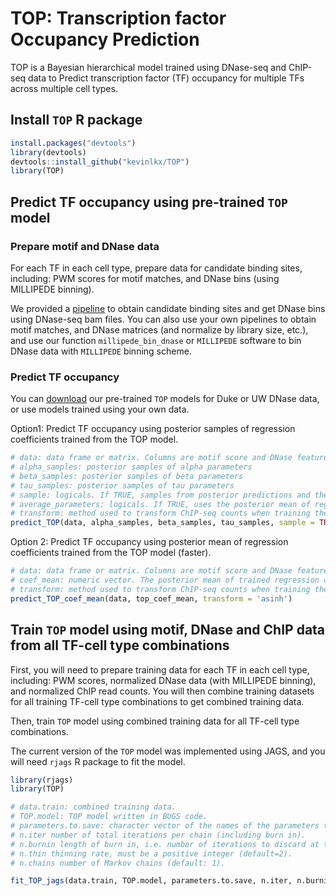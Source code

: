 
<!-- README.md is generated from README.Rmd. Please edit that file -->
TOP: Transcription factor Occupancy Prediction
==============================================

<!-- badges: start -->
<!-- badges: end -->
TOP is a Bayesian hierarchical model trained using DNase-seq and ChIP-seq data to Predict transcription factor (TF) occupancy for multiple TFs across multiple cell types.

Install `TOP` R package
-----------------------

``` r
install.packages("devtools")
library(devtools)
devtools::install_github("kevinlkx/TOP")
library(TOP)
```

Predict TF occupancy using pre-trained `TOP` model
--------------------------------------------------

### Prepare motif and DNase data

For each TF in each cell type, prepare data for candidate binding sites, including: PWM scores for motif matches, and DNase bins (using MILLIPEDE binning).

We provided a [pipeline](../doc/preprocessing.html) to obtain candidate binding sites and get DNase bins using DNase-seq bam files. You can also use your own pipelines to obtain motif matches, and DNase matrices (and normalize by library size, etc.), and use our function `millipede_bin_dnase` or `MILLIPEDE` software to bin DNase data with `MILLIPEDE` binning scheme.

### Predict TF occupancy

You can [download](../data/) our pre-trained `TOP` models for Duke or UW DNase data, or use models trained using your own data.

Option1: Predict TF occupancy using posterior samples of regression coefficients trained from the TOP model.

``` r
# data: data frame or matrix. Columns are motif score and DNase features. Rows are candidate sites.
# alpha_samples: posterior samples of alpha parameters
# beta_samples: posterior samples of beta parameters
# tau_samples: posterior samples of tau parameters
# sample: logicals. If TRUE, samples from posterior predictions and then take the mean of posterior prediction samples.
# average_parameters: logicals. If TRUE, uses the posterior mean of regression coefficients to make predictions.
# transform: method used to transform ChIP-seq counts when training the TOP model. Default: transform = "asinh".
predict_TOP(data, alpha_samples, beta_samples, tau_samples, sample = TRUE, average_parameters = FALSE, transform = 'asinh')
```

Option 2: Predict TF occupancy using posterior mean of regression coefficients trained from the TOP model (faster).

``` r
# data: data frame or matrix. Columns are motif score and DNase features. Rows are candidate sites.
# coef_mean: numeric vector. The posterior mean of trained regression coefficients, including the intercept and coefficients for motif score and DNase features. length(coef_mean) should be equal to 1+ncol(data).
# transform: method used to transform ChIP-seq counts when training the TOP model. Default: transform = "asinh".
predict_TOP_coef_mean(data, top_coef_mean, transform = 'asinh')
```

Train `TOP` model using motif, DNase and ChIP data from all TF-cell type combinations
-------------------------------------------------------------------------------------

First, you will need to prepare training data for each TF in each cell type, including: PWM scores, normalized DNase data (with MILLIPEDE binning), and normalized ChIP read counts. You will then combine training datasets for all training TF-cell type combinations to get combined training data.

Then, train `TOP` model using combined training data for all TF-cell type combinations.

The current version of the `TOP` model was implemented using JAGS, and you will need `rjags` R package to fit the model.

``` r
library(rjags)
library(TOP)

# data.train: combined training data.
# TOP.model: TOP model written in BUGS code.
# parameters.to.save: character vector of the names of the parameters to save which should be monitored.
# n.iter number of total iterations per chain (including burn in).
# n.burnin length of burn in, i.e. number of iterations to discard at the beginning.
# n.thin thinning rate, must be a positive integer (default=2).
# n.chains number of Markov chains (default: 1).

fit_TOP_jags(data.train, TOP.model, parameters.to.save, n.iter, n.burnin, n.thin, n.chains)
```
